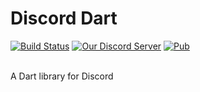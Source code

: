 # Discord Dart
[![Build Status](https://travis-ci.org/Hackzzila/Discord-Dart.svg)](https://travis-ci.org/Hackzzila/Discord-Dart)
[![Our Discord Server](https://img.shields.io/badge/discord-Discord%20Dart-7289DA.svg)](https://discord.gg/6JwnkNk)
[![Pub](https://img.shields.io/pub/v/discord_dart.svg)](https://pub.dartlang.org/packages/discord_dart)

<br>
A Dart library for Discord
